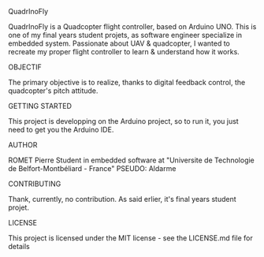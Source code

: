 QuadrInoFly

QuadrInoFly is a Quadcopter flight controller, based on Arduino UNO.
This is one of my final years student projets, as software engineer specialize in embedded system.
Passionate about UAV & quadcopter, I wanted to recreate my proper flight controller to learn & understand how it works.

OBJECTIF

The primary objective is to realize, thanks to digital feedback control, the quadcopter's pitch attitude.

GETTING STARTED

This project is developping on the Arduino project,
so to run it, you just need to get you the Arduino IDE.

AUTHOR

ROMET Pierre
Student in embedded software at "Universite de Technologie de Belfort-Montbéliard - France"
PSEUDO: Aldarme

CONTRIBUTING

Thank, currently, no contribution.
As said erlier, it's final years student projet.

LICENSE

This project is licensed under the MIT license - see the LICENSE.md file for details

